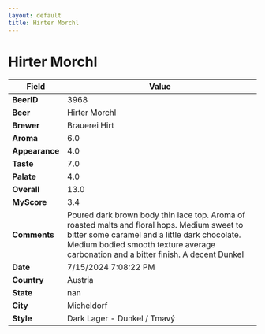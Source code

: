 ```yaml
---
layout: default
title: Hirter Morchl
---
```


# Hirter Morchl

| Field         | Value     |
|---------------|-----------|
| **BeerID** | 3968 |
| **Beer** | Hirter Morchl |
| **Brewer** | Brauerei Hirt |
| **Aroma** | 6.0 |
| **Appearance** | 4.0 |
| **Taste** | 7.0 |
| **Palate** | 4.0 |
| **Overall** | 13.0 |
| **MyScore** | 3.4 |
| **Comments** | Poured dark brown body thin lace top.  Aroma of roasted malts and floral hops.  Medium sweet to bitter some caramel and a little dark chocolate.  Medium bodied smooth texture average carbonation and a bitter finish.  A decent Dunkel |
| **Date** | 7/15/2024 7:08:22 PM |
| **Country** | Austria |
| **State** | nan |
| **City** | Micheldorf |
| **Style** | Dark Lager - Dunkel / Tmavý |
